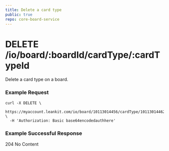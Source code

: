 ```yaml
---
title: Delete a card type
public: true
repo: core-board-service
---
```

# DELETE /io/board/:boardId/cardType/:cardTypeId
Delete a card type on a board.

### Example Request
```shell
curl -X DELETE \
  https://myaccount.leankit.com/io/board/10113014456/cardType/10113014462 \
  -H 'Authorization: Basic base64encodedauthhere'
```

### Example Successful Response
204 No Content
